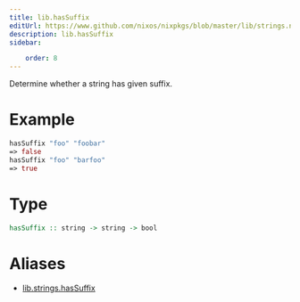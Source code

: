 ```yaml
---
title: lib.hasSuffix
editUrl: https://www.github.com/nixos/nixpkgs/blob/master/lib/strings.nix#L406C5
description: lib.hasSuffix
sidebar:

    order: 8
---
```


Determine whether a string has given suffix.

# Example

```nix
hasSuffix "foo" "foobar"
=> false
hasSuffix "foo" "barfoo"
=> true
```

# Type

```haskell
hasSuffix :: string -> string -> bool
```


# Aliases

- [lib.strings.hasSuffix](reference/lib/strings/lib-strings-hasSuffix)



